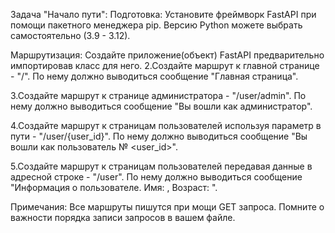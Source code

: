 Задача "Начало пути":
Подготовка:
Установите фреймворк FastAPI при помощи пакетного менеджера pip. Версию Python можете выбрать самостоятельно (3.9 - 3.12).

Маршрутизация:
Создайте приложение(объект) FastAPI предварительно импортировав класс для него.
2.Создайте маршрут к главной странице - "/". По нему должно выводиться сообщение "Главная страница".

3.Создайте маршрут к странице администратора - "/user/admin". По нему должно выводиться сообщение "Вы вошли как администратор".

4.Создайте маршрут к страницам пользователей используя параметр в пути - "/user/{user_id}". По нему должно выводиться сообщение "Вы вошли как пользователь № <user_id>".

5.Создайте маршрут к страницам пользователей передавая данные в адресной строке - "/user". По нему должно выводиться сообщение "Информация о пользователе. Имя: <username>, Возраст: <age>".


Примечания:
Все маршруты пишутся при мощи GET запроса.
Помните о важности порядка записи запросов в вашем файле.
